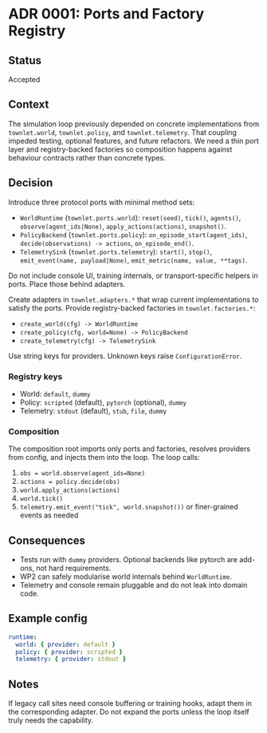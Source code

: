 # ADR 0001: Ports and Factory Registry

## Status

Accepted

## Context

The simulation loop previously depended on concrete implementations from `townlet.world`, `townlet.policy`, and `townlet.telemetry`. That coupling impeded testing, optional features, and future refactors. We need a thin port layer and registry-backed factories so composition happens against behaviour contracts rather than concrete types.

## Decision

Introduce three protocol ports with minimal method sets:

- `WorldRuntime` (`townlet.ports.world`): `reset(seed)`, `tick()`, `agents()`, `observe(agent_ids|None)`, `apply_actions(actions)`, `snapshot()`.
- `PolicyBackend` (`townlet.ports.policy`): `on_episode_start(agent_ids)`, `decide(observations) -> actions`, `on_episode_end()`.
- `TelemetrySink` (`townlet.ports.telemetry`): `start()`, `stop()`, `emit_event(name, payload|None)`, `emit_metric(name, value, **tags)`.

Do not include console UI, training internals, or transport-specific helpers in ports. Place those behind adapters.

Create adapters in `townlet.adapters.*` that wrap current implementations to satisfy the ports. Provide registry-backed factories in `townlet.factories.*`:

- `create_world(cfg) -> WorldRuntime`
- `create_policy(cfg, world=None) -> PolicyBackend`
- `create_telemetry(cfg) -> TelemetrySink`

Use string keys for providers. Unknown keys raise `ConfigurationError`.

### Registry keys

- World: `default`, `dummy`
- Policy: `scripted` (default), `pytorch` (optional), `dummy`
- Telemetry: `stdout` (default), `stub`, `file`, `dummy`

### Composition

The composition root imports only ports and factories, resolves providers from config, and injects them into the loop. The loop calls:

1. `obs = world.observe(agent_ids=None)`
2. `actions = policy.decide(obs)`
3. `world.apply_actions(actions)`
4. `world.tick()`
5. `telemetry.emit_event("tick", world.snapshot())` or finer-grained events as needed

## Consequences

- Tests run with `dummy` providers. Optional backends like pytorch are add-ons, not hard requirements.
- WP2 can safely modularise world internals behind `WorldRuntime`.
- Telemetry and console remain pluggable and do not leak into domain code.

## Example config

```yaml
runtime:
  world: { provider: default }
  policy: { provider: scripted }
  telemetry: { provider: stdout }
```

## Notes

If legacy call sites need console buffering or training hooks, adapt them in the corresponding adapter. Do not expand the ports unless the loop itself truly needs the capability.
